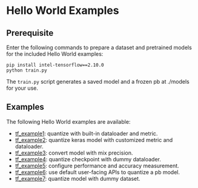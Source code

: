 # Hello World Examples

## Prerequisite
Enter the following commands to prepare a dataset and pretrained models for the included Hello World examples:

```shell
pip install intel-tensorflow==2.10.0
python train.py

```
The `train.py` script generates a saved model and a frozen pb at ./models for your use.

## Examples
The following Hello World examples are available:

* [tf_example1](/examples/helloworld/tf_example1): quantize with built-in dataloader and metric.
* [tf_example2](/examples/helloworld/tf_example2): quantize keras model with customized metric and dataloader.
* [tf_example3](/examples/helloworld/tf_example3): convert model with mix precision.
* [tf_example4](/examples/helloworld/tf_example4): quantize checkpoint with dummy dataloader.
* [tf_example5](/examples/helloworld/tf_example5): configure performance and accuracy measurement.
* [tf_example6](/examples/helloworld/tf_example6): use default user-facing APIs to quantize a pb model.
* [tf_example7](/examples/helloworld/tf_example7): quantize model with dummy dataset.
